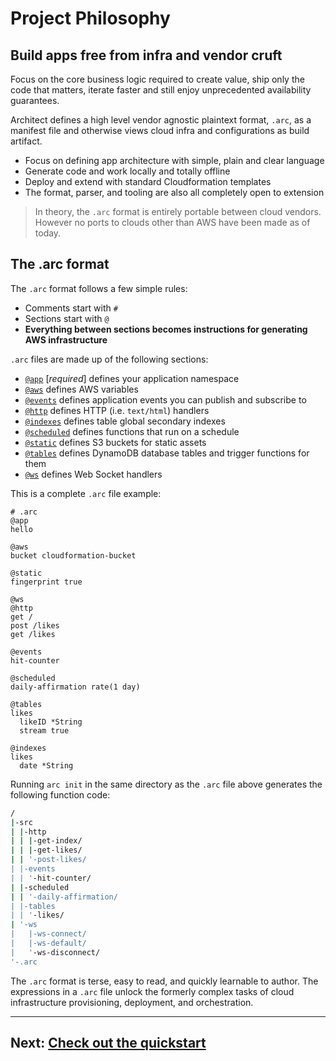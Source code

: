 # Project Philosophy 
## Build apps free from infra and vendor cruft 

Focus on the core business logic required to create value, ship only the code that matters, iterate faster and still enjoy unprecedented availability guarantees.

Architect defines a high level vendor agnostic plaintext format, `.arc`, as a manifest file and otherwise views cloud infra and configurations as build artifact.

- Focus on defining app architecture with simple, plain and clear language
- Generate code and work locally and totally offline
- Deploy and extend with standard Cloudformation templates
- The format, parser, and tooling are also all completely open to extension

> In theory, the `.arc` format is entirely portable between cloud vendors. However no ports to clouds other than AWS have been made as of today.

## The .arc format

The `.arc` format follows a few simple rules:

- Comments start with `#`
- Sections start with `@`
- **Everything between sections becomes instructions for generating AWS infrastructure**

`.arc` files are made up of the following sections:

- [`@app`](/reference/app) [*required*] defines your application namespace
- [`@aws`](/reference/aws) defines AWS variables
- [`@events`](/reference/events) defines application events you can publish and subscribe to
- [`@http`](/reference/http) defines HTTP (i.e. `text/html`) handlers
- [`@indexes`](/reference/indexes) defines table global secondary indexes 
- [`@scheduled`](/reference/scheduled) defines functions that run on a schedule
- [`@static`](/reference/static) defines S3 buckets for static assets
- [`@tables`](/reference/tables) defines DynamoDB database tables and trigger functions for them 
- [`@ws`](/reference/ws) defines Web Socket handlers 

This is a complete `.arc` file example:

```arc
# .arc
@app
hello

@aws
bucket cloudformation-bucket

@static
fingerprint true

@ws
@http
get /
post /likes
get /likes

@events
hit-counter

@scheduled
daily-affirmation rate(1 day)

@tables
likes
  likeID *String
  stream true

@indexes
likes
  date *String
```

Running `arc init` in the same directory as the `.arc` file above generates the following function code:

```bash
/
|-src
| |-http
| | |-get-index/
| | |-get-likes/
| | '-post-likes/
| |-events
| | '-hit-counter/
| |-scheduled
| | '-daily-affirmation/
| |-tables
| | '-likes/
| '-ws
|   |-ws-connect/
|   |-ws-default/
|   '-ws-disconnect/
'-.arc
```

The `.arc` format is terse, easy to read, and quickly learnable to author. The expressions in a `.arc` file unlock the formerly complex tasks of cloud infrastructure provisioning, deployment, and orchestration.

---

## Next: [Check out the quickstart](/quickstart)

